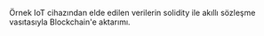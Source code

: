Örnek IoT cihazından elde edilen verilerin solidity ile akıllı sözleşme vasıtasıyla Blockchain'e aktarımı.
